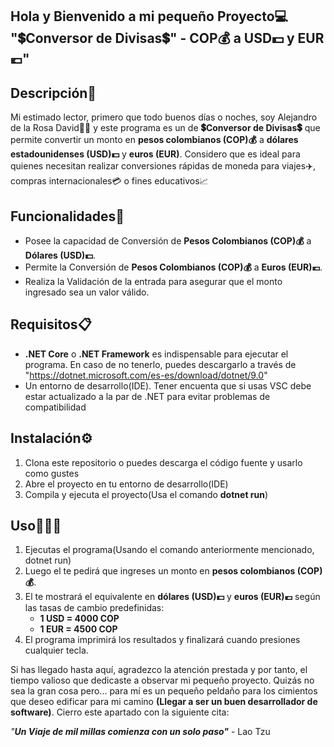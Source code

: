 ##  Hola y Bienvenido a mi pequeño Proyecto💻 "💲Conversor de Divisas💲" - COP💰 a USD💵 y EUR💶"
## Descripción🔎

Mi estimado lector, primero que todo buenos días o noches, soy Alejandro de la Rosa David👨‍💻 y este programa es un de **💲Conversor de Divisas💲** que permite convertir un monto en **pesos colombianos (COP)💰** a **dólares estadounidenses (USD)💵** y **euros (EUR)**. Considero que es ideal para quienes necesitan realizar conversiones rápidas de moneda para viajes✈️, compras internacionales💳 o fines educativos📈

## Funcionalidades🔧

- Posee la capacidad de Conversión de **Pesos Colombianos (COP)💰** a **Dólares (USD)💵**.
- Permite la Conversión de **Pesos Colombianos (COP)💰** a **Euros (EUR)💶**.
- Realiza la Validación de la entrada para asegurar que el monto ingresado sea un valor válido.

## Requisitos📋

- **.NET Core** o **.NET Framework** es indispensable para ejecutar el programa. En caso de no tenerlo, puedes descargarlo a través de "https://dotnet.microsoft.com/es-es/download/dotnet/9.0"
- Un entorno de desarrollo(IDE). Tener encuenta que si usas VSC debe estar actualizado a la par de .NET para evitar problemas de compatibilidad


## Instalación⚙️

1. Clona este repositorio o puedes descarga el código fuente y usarlo como gustes
2. Abre el proyecto en tu entorno de desarrollo(IDE)
3. Compila y ejecuta el proyecto(Usa el comando **dotnet run**)

## Uso👨🏾‍💻

1. Ejecutas el programa(Usando el comando anteriormente mencionado, dotnet run)
2. Luego el te pedirá que ingreses un monto en **pesos colombianos (COP)💰**.
3. El te mostrará el equivalente en **dólares (USD)💵** y **euros (EUR)💶** según las tasas de cambio predefinidas:
   - **1 USD = 4000 COP**
   - **1 EUR = 4500 COP**
4. El programa imprimirá los resultados y finalizará cuando presiones cualquier tecla.

Si has llegado hasta aquí, agradezco la atención prestada y por tanto, el tiempo valioso que dedicaste a observar mi pequeño proyecto. Quizás no sea la gran cosa pero... para mí es un pequeño peldaño para los cimientos que deseo edificar para mi camino **(Llegar a ser un buen desarrollador de software)**. Cierro este apartado con la siguiente cita:

*"**Un Viaje de mil millas comienza con un solo paso"*** - Lao Tzu

